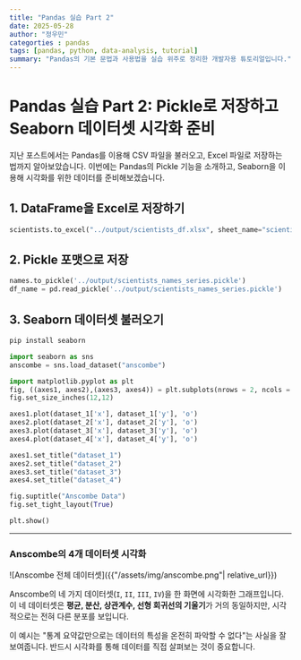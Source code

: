 ```yaml
---
title: "Pandas 실습 Part 2"
date: 2025-05-28
author: "정우민"
categorties : pandas
tags: [pandas, python, data-analysis, tutorial]
summary: "Pandas의 기본 문법과 사용법을 실습 위주로 정리한 개발자용 튜토리얼입니다."
---
```


# Pandas 실습 Part 2: Pickle로 저장하고 Seaborn 데이터셋 시각화 준비

지난 포스트에서는 Pandas를 이용해 CSV 파일을 불러오고, Excel 파일로 저장하는 법까지 알아보았습니다. 이번에는 Pandas의 Pickle 기능을 소개하고, Seaborn을 이용해 시각화를 위한 데이터를 준비해보겠습니다.

## 1. DataFrame을 Excel로 저장하기

```python
scientists.to_excel("../output/scientists_df.xlsx", sheet_name="scientists", index=False)
```

## 2. Pickle 포맷으로 저장

```python
names.to_pickle('../output/scientists_names_series.pickle')
df_name = pd.read_pickle('../output/scientists_names_series.pickle')
```

## 3. Seaborn 데이터셋 불러오기

```bash
pip install seaborn
```

```python
import seaborn as sns
anscombe = sns.load_dataset("anscombe")
```

```python
import matplotlib.pyplot as plt
fig, ((axes1, axes2),(axes3, axes4)) = plt.subplots(nrows = 2, ncols = 2)
fig.set_size_inches(12,12)

axes1.plot(dataset_1['x'], dataset_1['y'], 'o')
axes2.plot(dataset_2['x'], dataset_2['y'], 'o')
axes3.plot(dataset_3['x'], dataset_3['y'], 'o')
axes4.plot(dataset_4['x'], dataset_4['y'], 'o')

axes1.set_title("dataset_1")
axes2.set_title("dataset_2")
axes3.set_title("dataset_3")
axes4.set_title("dataset_4")

fig.suptitle("Anscombe Data")
fig.set_tight_layout(True)

plt.show()
```

---
### Anscombe의 4개 데이터셋 시각화
![Anscombe 전체 데이터셋]({{"/assets/img/anscombe.png"| relative_url}})

Anscombe의 네 가지 데이터셋(`I`, `II`, `III`, `IV`)을 한 화면에 시각화한 그래프입니다. 이 네 데이터셋은 **평균, 분산, 상관계수, 선형 회귀선의 기울기**가 거의 동일하지만, 시각적으로는 전혀 다른 분포를 보입니다.

이 예시는 "통계 요약값만으로는 데이터의 특성을 온전히 파악할 수 없다"는 사실을 잘 보여줍니다. 반드시 시각화를 통해 데이터를 직접 살펴보는 것이 중요합니다.
